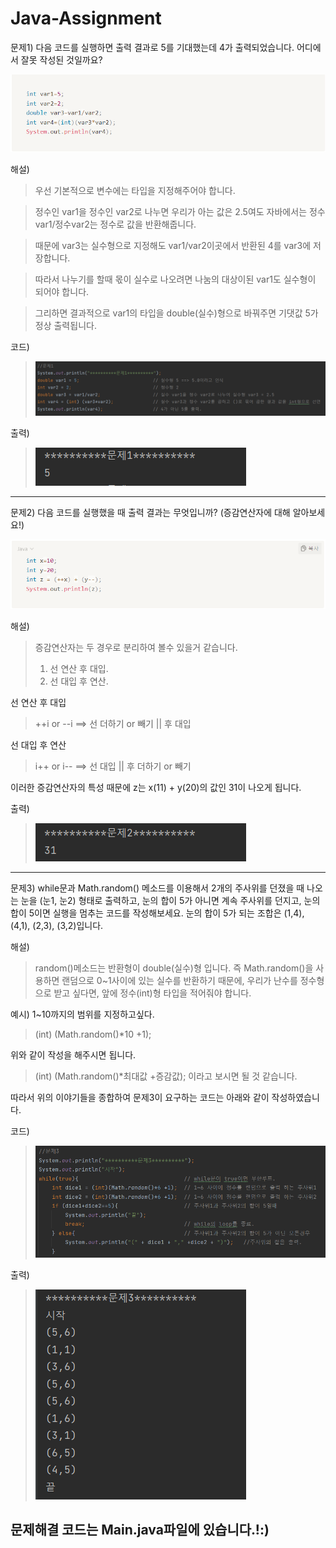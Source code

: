 # Java-Assignment
문제1) 다음 코드를 실행하면 출력 결과로 5를 기대했는데 4가 출력되었습니다. 어디에서 잘못 작성된 것일까요?

<img src="problem1.png">

해설)
>우선 기본적으로 변수에는 타입을 지정해주어야 합니다.

>정수인 var1을 정수인 var2로 나누면 우리가 아는 값은 2.5여도 자바에서는 정수var1/정수var2는 정수로 값을 반환해줍니다.

> 때문에 var3는 실수형으로 지정해도 var1/var2이곳에서 반환된 4를 var3에 저장합니다.

>따라서 나누기를 할때 몫이 실수로 나오려면 나눔의 대상이된 var1도 실수형이 되어야 합니다.

>그리하면 결과적으로 var1의 타입을 double(실수)형으로 바꿔주면 기댓값 5가 정상 출력됩니다.

코드)
><img src="solve1.png">

출력)
> <img src="out1.png">

------------------------------------------------------------------------
문제2) 다음 코드를 실행했을 때 출력 결과는 무엇입니까? (증감연산자에 대해 알아보세요!)

<img src="problem2.png">

해설)
>증감연산자는 두 경우로 분리하여 볼수 있을거 같습니다.
> 1. 선 연산 후 대입.
> 2. 선 대입 후 연산.

선 연산 후 대입
>++i or --i  ==> 선 더하기 or 빼기 || 후 대입

선 대입 후 연산
>i++ or i--  ==> 선 대입 || 후 더하기 or 빼기

이러한 증감연산자의 특성 때문에 z는 x(11) + y(20)의 값인 31이 나오게 됩니다.

출력)
><img src="out2.png">

------------------------------------------------------------------------
문제3) while문과 Math.random() 메소드를 이용해서 2개의 주사위를 던졌을 때 나오는 눈을 (눈1, 눈2) 형태로 출력하고, 눈의 합이 5가 아니면 계속 주사위를 던지고, 눈의 합이 5이면 실행을 멈추는 코드를 작성해보세요. 눈의 합이 5가 되는 조합은 (1,4), (4,1), (2,3), (3,2)입니다.

해설)
> random()메소드는 반환형이 double(실수)형 입니다.
> 즉 Math.random()을 사용하면 랜덤으로 0~1사이에 있는 실수를 반환하기 때문에,
> 우리가 난수를 정수형으로 받고 싶다면, 앞에 정수(int)형 타입을 적어줘야 합니다.

예시) 1~10까지의 범위를 지정하고싶다.
>(int) (Math.random()*10 +1);

위와 같이 작성을 해주시면 됩니다.
>(int) (Math.random()*최대값 +증감값);  이라고 보시면 될 것 같습니다.

따라서 위의 이야기들을 종합하여 문제3이 요구하는 코드는 아래와 같이 작성하였습니다.

코드)
><img src="solve3.png">

출력)
><img src="out3.png">

## 문제해결 코드는 Main.java파일에 있습니다.!:)